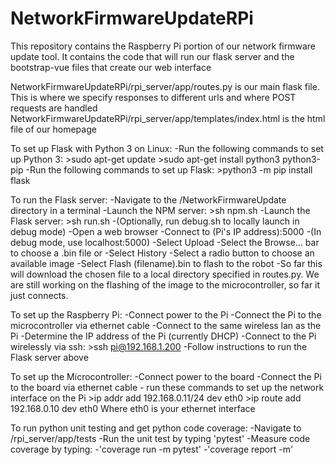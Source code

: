 # NetworkFirmwareUpdateRPi
This repository contains the Raspberry Pi portion of our network firmware update tool.
It contains the code that will run our flask server and the bootstrap-vue files that create our web interface

NetworkFirmwareUpdateRPi/rpi_server/app/routes.py is our main flask file.  This is where we specify responses to different urls and where POST requests are handled
NetworkFirmwareUpdateRPi/rpi_server/app/templates/index.html is the html file of our homepage

To set up Flask with Python 3 on Linux:
            -Run the following commands to set up Python 3:
                    >sudo apt-get update
                    >sudo apt-get install python3 python3-pip
            -Run the following commands to set up Flask:
                    >python3 -m pip install flask

To run the Flask server:
            -Navigate to the /NetworkFirmwareUpdate directory in a terminal
            -Launch the NPM server:
                    >sh npm.sh
            -Launch the Flask server:
                    >sh run.sh
            -(Optionally, run debug.sh to locally launch in debug mode)
            -Open a web browser
            -Connect to (Pi's IP address):5000
            -(In debug mode, use localhost:5000)
            -Select Upload
                -Select the Browse... bar to choose a .bin file
         or -Select History
                -Select a radio button to choose an available image
            -Select Flash (filename).bin to flash to the robot
            -So far this will download the chosen file to a local directory
             specified in routes.py.  We are still working on the flashing
             of the image to the microcontroller, so far it just connects.

To set up the Raspberry Pi:
            -Connect power to the Pi
            -Connect the Pi to the microcontroller via ethernet cable
            -Connect to the same wireless lan as the Pi
            -Determine the IP address of the Pi (currently DHCP)
            -Connect to the Pi wirelessly via ssh:
                    >ssh pi@192.168.1.200
            -Follow instructions to run the Flask server above

To set up the Microcontroller:
            -Connect power to the board
            -Connect the Pi to the board via ethernet cable
            - run these commands to set up the network interface on the Pi
                >ip addr add 192.168.0.11/24 dev eth0
                >ip route add 192.168.0.10 dev eth0
                Where eth0 is your ethernet interface

To run python unit testing and get python code coverage:
            -Navigate to /rpi_server/app/tests
            -Run the unit test by typing 'pytest'
            -Measure code coverage by typing:
                -'coverage run -m pytest'
                -'coverage report -m'


